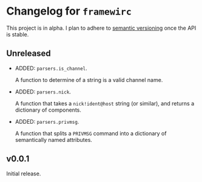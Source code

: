 # Changelog for `framewirc`

This project is in alpha. I plan to adhere to [semantic versioning][semver]
once the API is stable.

## Unreleased

- ADDED: `parsers.is_channel`.

  A function to determine of a string is a valid channel name.

- ADDED: `parsers.nick`.

  A function that takes a `nick!ident@host` string (or similar), and returns a
  dictionary of components.

- ADDED: `parsers.privmsg`.

  A function that splits a `PRIVMSG` command into a dictionary of semantically
  named attributes.


## v0.0.1

Initial release.


[semver]: http://semver.org/spec/v2.0.0.html
